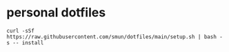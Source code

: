 # personal dotfiles

```
curl -sSf https://raw.githubusercontent.com/smun/dotfiles/main/setup.sh | bash -s -- install
```
